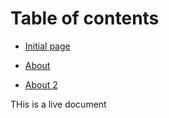 # Table of contents

* [Initial page](README.md)

* [About](ABOUT.md)
* [About 2](ABOUT.md)

THis is a live document